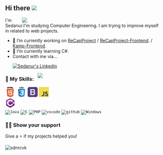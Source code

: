 

## Hi there <img src="https://media.giphy.com/media/hvRJCLFzcasrR4ia7z/giphy.gif" width="25px"></h1>

<img src="https://github-readme-stats.vercel.app/api?username=sdnrcvk&show_icons=true&theme=radical" min-width="400px" max-width="500px" width="450px" align="right">

<p align="left">
    I'm Sedanur.I'm studying Computer Engineering.
    I am trying to improve myself in related to web projects.
  <ul>
      <li>🔭 I’m currently working on 
          <a href="https://github.com/sdnrcvk/ReCapProject">ReCapProject</a> / <a href="https://github.com/sdnrcvk/ReCapProject-Frontend">ReCapProject-Frontend</a>. / <a href="https://github.com/sdnrcvk/Kamp-Frontend">Kamp-Frontend</a>.
      </li>
      <li>🌱 I’m currently learning C#.</li>
      <li>Contact with me via...
       <p>
       <a href="https://www.linkedin.com/in/sedanurcevik/" target="_blank" rel="nofollow"><img alt="Sedanur's Linkedin" src="https://img.shields.io/badge/LinkedIn-0077B5?style=for-the-badge&logo=linkedin&logoColor=white" width="100px" /></a>
       </p>
     </li>  
   </ul>
</p>

<img src="https://github-readme-stats.vercel.app/api/top-langs/?username=sdnrcvk&hide=html,ruby&layout=compact&show_icons=true&theme=radical" min-width="400px" max-width="400px" width="400px" align="right">


### 🚀 My Skills:
<code><img height="32" src="https://raw.githubusercontent.com/github/explore/80688e429a7d4ef2fca1e82350fe8e3517d3494d/topics/html/html.png" alt="HTML5"/></code>
<code><img height="32" src="https://raw.githubusercontent.com/github/explore/80688e429a7d4ef2fca1e82350fe8e3517d3494d/topics/css/css.png" alt="CSS"/></code>
<code><img height="32" src="https://raw.githubusercontent.com/github/explore/80688e429a7d4ef2fca1e82350fe8e3517d3494d/topics/bootstrap/bootstrap.png" alt="Bootstrap"/></code>
<code><img height="32" src="https://raw.githubusercontent.com/github/explore/80688e429a7d4ef2fca1e82350fe8e3517d3494d/topics/javascript/javascript.png" alt="Javascript"/></code>
<code> <img height="32" src="https://raw.githubusercontent.com/devicons/devicon/master/icons/csharp/csharp-original.svg" alt="csharp" /> </code>
<code><img height="32" src="https://cdn.iconscout.com/icon/free/png-256/java-22-225997.png" alt="Java"/></code>
<code><img height="32" src="https://cdn.iconscout.com/icon/free/png-512/c-programming-569564.png" alt="C"/></code>
<code><img height="32" src="https://cdn.iconscout.com/icon/free/png-256/php-99-1175127.png" alt="PHP"/></code>
<code><img height="32" src="https://cdn.iconscout.com/icon/free/png-256/visual-studio-code-1868941-1583105.png" alt="vscode"/></code>
<code><img height="32" src="https://cdn.iconscout.com/icon/free/png-256/github-34-225988.png" alt="github"/></code>
<code><img height="32" src="https://cdn.iconscout.com/icon/free/png-256/windows-3050920-2538288.png" alt="Windows"/></code>

### 👨‍🚀 Show your support
Give a ⭐️ if my projects helped you!

<p align=left> <img src=https://komarev.com/ghpvc/?username=sdnrcvk alt=sdnrcvk /> </p>






<!--
**sdnrcvk/sdnrcvk** is a ✨ _special_ ✨ repository because its `README.md` (this file) appears on your GitHub profile.

Here are some ideas to get you started:

- 🔭 I’m currently working on ...
- 🌱 I’m currently learning ...
- 👯 I’m looking to collaborate on ...
- 🤔 I’m looking for help with ...
- 💬 Ask me about ...
- 📫 How to reach me: ...
- 😄 Pronouns: ...
- ⚡ Fun fact: ...
-->
